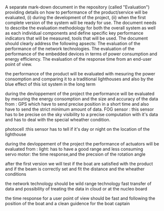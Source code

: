 
A separate mark-down document in the repository (called "Evaluation") providing details on how to performance of the product/service will be evaluated, 
(i) during the development of the project, (ii) when the first complete version of the system will be ready for use. The document needs to describe the
evaluation methodology for both the overall system as well as each individual components and define specific key performance indicators that will be measured,
tools that will be used.
The document should clearly address the following apsects:
The evaluation of the performance of the network technologies.
The evaluation of the performance of the embedded devices in terms of power consumption and energy efficiency.
The evaluation of the response time from an end-user point of view.


the performance of the product will be evaluated with  mesuring  the power consomption and comparing it to a traditional lighthouses
and also by the blue effect of this iot system  in the long term

during the devloppement of the project the performance will be evaluated by mesuring the energy consomption and the size and accuracy of the data from :
GPS which have to send precise position in a short time and also have to send the strict minimum amount of data.
FOG sensor : this sensor has to be precise on the sky visibility to  a precise computation with it's data 
              and has to deal with the special wheather condition.
              
photocell :this sensor has to tell if it's day or night on the location of the lighthouse 


during the devloppement of the project the performance of actuators will be evaluated from :
light: has to have a good range and less consuming   
servo motor: the time response,and the precsion of the rotation angle


after the first version we will test if the boat are satisfied with the product and if the beam is correctly set and fit the distance and the wheather conditions 


the network technology should be wild range technology fast transfer of data and possibility of treating the data in cloud or at the nucleo board



the time response for a user point of view should be fast and following the position of the boat  and a clean guidence for the boat captain
